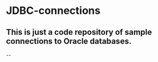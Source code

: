 # JDBC-connections

This is just a code repository of sample connections to Oracle databases.
-------------------------------------------------------------------------

--
